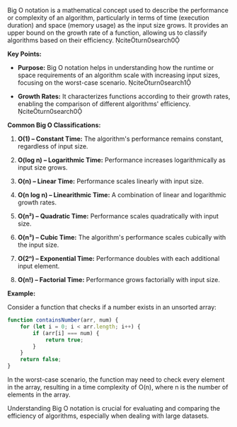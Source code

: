 Big O notation is a mathematical concept used to describe the performance or complexity of an algorithm, particularly in terms of time (execution duration) and space (memory usage) as the input size grows. It provides an upper bound on the growth rate of a function, allowing us to classify algorithms based on their efficiency. citeturn0search0

**Key Points:**

- **Purpose:** Big O notation helps in understanding how the runtime or space requirements of an algorithm scale with increasing input sizes, focusing on the worst-case scenario. citeturn0search1

- **Growth Rates:** It characterizes functions according to their growth rates, enabling the comparison of different algorithms' efficiency. citeturn0search0

**Common Big O Classifications:**

1. **O(1) – Constant Time:** The algorithm's performance remains constant, regardless of input size.

2. **O(log n) – Logarithmic Time:** Performance increases logarithmically as input size grows.

3. **O(n) – Linear Time:** Performance scales linearly with input size.

4. **O(n log n) – Linearithmic Time:** A combination of linear and logarithmic growth rates.

5. **O(n²) – Quadratic Time:** Performance scales quadratically with input size.

6. **O(n³) – Cubic Time:** The algorithm's performance scales cubically with the input size.

7. **O(2ⁿ) – Exponential Time:** Performance doubles with each additional input element.

8. **O(n!) – Factorial Time:** Performance grows factorially with input size.

**Example:**

Consider a function that checks if a number exists in an unsorted array:

```javascript
function containsNumber(arr, num) {
    for (let i = 0; i < arr.length; i++) {
        if (arr[i] === num) {
            return true;
        }
    }
    return false;
}
```

In the worst-case scenario, the function may need to check every element in the array, resulting in a time complexity of O(n), where n is the number of elements in the array.

Understanding Big O notation is crucial for evaluating and comparing the efficiency of algorithms, especially when dealing with large datasets. 